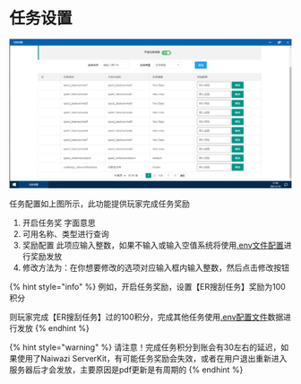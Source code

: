 # 任务设置

![](../.gitbook/assets/image.png)

任务配置如上图所示，此功能提供玩家完成任务奖励

1. 开启任务奖  字面意思
2. 可用名称、类型进行查询
3. 奖励配置   此项应输入整数，如果不输入或输入空值系统将使用[.env文件配置](../.env-pei-zhi-wen-jian-xiang-jie.md)进行奖励发放
4. 修改方法为：在你想要修改的选项对应输入框内输入整数，然后点击修改按钮

{% hint style="info" %}
例如，开启任务奖励，设置【ER搜刮任务】奖励为100积分

则玩家完成【ER搜刮任务】过的100积分，完成其他任务使用[.env配置文件](../.env-pei-zhi-wen-jian-xiang-jie.md)数据进行发放
{% endhint %}

{% hint style="warning" %}
请注意！完成任务积分到账会有30左右的延迟，如果使用了Naiwazi ServerKit，有可能任务奖励会失效，或者在用户退出重新进入服务器后才会发放，主要原因是pdf更新是有周期的
{% endhint %}

